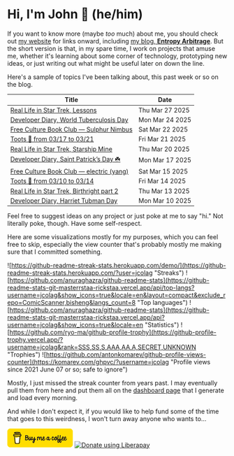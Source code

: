 # Hi, I'm John 👋 (he/him)

If you want to know more (maybe *too* much) about me, you should check out [my website](https://john.colagioia.net/) for links onward, including [my blog, **Entropy Arbitrage**](https://john.colagioia.net/blog).  But the short version is that, in my spare time, I work on projects that amuse me, whether it's learning about some corner of technology, prototyping new ideas, or just writing out what might be useful later on down the line.

Here's a sample of topics I've been talking about, this past week or so on the blog.

|Title|Date|
|-----|-------|
|[Real Life in Star Trek, Lessons](https://john.colagioia.net/blog/2025/03/27/lessons.html)|Thu Mar 27 2025|
|[Developer Diary, World Tuberculosis Day](https://john.colagioia.net/blog/2025/03/24/tuberculosis.html)|Mon Mar 24 2025|
|[Free Culture Book Club — Sulphur Nimbus](https://john.colagioia.net/blog/2025/03/22/sulphur-nimbus.html)|Sat Mar 22 2025|
|[Toots 🦣 from 03/17 to 03/21](https://john.colagioia.net/blog/2025/03/21/week.html)|Fri Mar 21 2025|
|[Real Life in Star Trek, Starship Mine](https://john.colagioia.net/blog/2025/03/20/starship-mine.html)|Thu Mar 20 2025|
|[Developer Diary, Saint Patrick’s Day ☘️](https://john.colagioia.net/blog/2025/03/17/patrick.html)|Mon Mar 17 2025|
|[Free Culture Book Club — electric (yang)](https://john.colagioia.net/blog/2025/03/15/electric-yang.html)|Sat Mar 15 2025|
|[Toots 🦣 from 03/10 to 03/14](https://john.colagioia.net/blog/2025/03/14/week.html)|Fri Mar 14 2025|
|[Real Life in Star Trek, Birthright part 2](https://john.colagioia.net/blog/2025/03/13/birthright-2.html)|Thu Mar 13 2025|
|[Developer Diary, Harriet Tubman Day](https://john.colagioia.net/blog/2025/03/10/tubman.html)|Mon Mar 10 2025|

Feel free to suggest ideas on any project or just poke at me to say "hi." Not literally poke, though. Have some self-respect.

Here are some visualizations mostly for my purposes, which you can feel free to skip, especially the view counter that's probably mostly me making sure that I committed something.

![https://github-readme-streak-stats.herokuapp.com/demo/](https://github-readme-streak-stats.herokuapp.com/?user=jcolag "Streaks")
![https://github.com/anuraghazra/github-readme-stats](https://github-readme-stats-git-masterrstaa-rickstaa.vercel.app/api/top-langs?username=jcolag&show_icons=true&locale=en&layout=compact&exclude_repo=ComicScanner,bisheng&langs_count=8 "Top languages")
![https://github.com/anuraghazra/github-readme-stats](https://github-readme-stats-git-masterrstaa-rickstaa.vercel.app/api?username=jcolag&show_icons=true&locale=en "Statistics")
![https://github.com/ryo-ma/github-profile-trophy](https://github-profile-trophy.vercel.app/?username=jcolag&rank=SSS,SS,S,AAA,AA,A,SECRET,UNKNOWN "Trophies")
![https://github.com/antonkomarev/github-profile-views-counter](https://komarev.com/ghpvc/?username=jcolag "Profile views since 2021 June 07 or so; safe to ignore")

Mostly, I just missed the streak counter from years past.  I may eventually pull them from here and put them all on the [dashboard page](https://github.com/jcolag/dash) that I generate and load every morning.

And while I don't expect it, if you would like to help fund some of the time that goes to this weirdness, I won't turn away anyone who wants to...

[<img src="images/default-yellow.png" alt="Buy Me a Coffee" width="150px"/>](https://www.buymeacoffee.com/jcolag)
<a href="https://liberapay.com/jcolag/donate"><img alt="Donate using Liberapay" src="https://liberapay.com/assets/widgets/donate.svg"></a>

